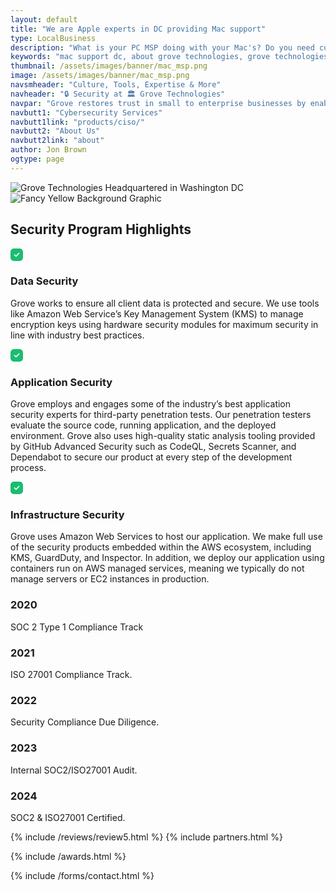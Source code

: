 ```yaml
---
layout: default
title: "We are Apple experts in DC providing Mac support"
type: LocalBusiness
description: "What is your PC MSP doing with your Mac's? Do you need customized Mac Support for your business? Try Grove Technologies! We specialize in managed IT services for mac users." 
keywords: "mac support dc, about grove technologies, grove technologies apple, creative services, mac support experts, mac support near me, apple customer service, managed service provider, mac computers, it services, managed it services, helpdesk support, mac dc, new apple computer, mac support"
thumbnail: /assets/images/banner/mac_msp.png
image: /assets/images/banner/mac_msp.png
navsmheader: "Culture, Tools, Expertise & More"
navheader: "🔒 Security at 🏛️ Grove Technologies"
navpar: "Grove restores trust in small to enterprise businesses by enabling companies to prove and improve their security and compliance posture to their customers, prospects, and partners."
navbutt1: "Cybersecurity Services"
navbutt1link: "products/ciso/"
navbutt2: "About Us"
navbutt2link: "about"
author: Jon Brown
ogtype: page
---
```



<section class="relative pb-20 lg:py-20 lg:-mt-10 border-b md:-mt-10">
<img class="lg:absolute lg:top-0 lg:-left-10 h-full w-full lg:w-5/12 mb-12 lg:mb-0 object-cover" src="{{ site.site_url }}/assets/images/services/government/cover-4.jpg" alt="Grove Technologies Headquartered in Washington DC">
<div class="container px-4 mx-auto">
  <div class="w-full lg:w-7/12 lg:ml-auto">
	<img class="hidden lg:block lg:absolute ml-auto top-0 right-0 lg:mt-64" src="{{ site.site_url }}/assets/zeus-assets/icons/dots/yellow-dot-right-shield.svg" alt="Fancy Yellow Background Graphic">
	<div class="max-w-2xl lg:mx-auto">
	  <h2 class="mb-10 lg:mb-16 text-4xl font-semibold font-heading">Security Program Highlights</h2>
	  <div class="flex items-start mb-10">
		<div class="mt-2 mr-4">
		  <svg width="20" height="20" viewbox="0 0 20 20" fill="none" xmlns="http://www.w3.org/2000/svg">
			<path fill-rule="evenodd" clip-rule="evenodd" d="M5.67 0H14.34C17.73 0 20 2.38 20 5.92V14.091C20 17.62 17.73 20 14.34 20H5.67C2.28 20 0 17.62 0 14.091V5.92C0 2.38 2.28 0 5.67 0ZM9.43 12.99L14.18 8.24C14.52 7.9 14.52 7.35 14.18 7C13.84 6.66 13.28 6.66 12.94 7L8.81 11.13L7.06 9.38C6.72 9.04 6.16 9.04 5.82 9.38C5.48 9.72 5.48 10.27 5.82 10.62L8.2 12.99C8.37 13.16 8.59 13.24 8.81 13.24C9.04 13.24 9.26 13.16 9.43 12.99Z" fill="#1abd6f"></path>
		  </svg>
		</div>
		<div class="max-w-2xl">
		  <h3 class="mb-6 text-2xl font-semibold font-heading">Data Security</h3>
		  <p class="text-xl text-gray-500">Grove works to ensure all client data is protected and secure. We use tools like Amazon Web Service’s Key Management System (KMS) to manage encryption keys using hardware security modules for maximum security in line with industry best practices.</p>
		</div>
	  </div>
	  <div class="flex items-start mb-10">
		<div class="mt-2 mr-4">
		  <svg width="20" height="20" viewbox="0 0 20 20" fill="none" xmlns="http://www.w3.org/2000/svg">
			<path fill-rule="evenodd" clip-rule="evenodd" d="M5.67 0H14.34C17.73 0 20 2.38 20 5.92V14.091C20 17.62 17.73 20 14.34 20H5.67C2.28 20 0 17.62 0 14.091V5.92C0 2.38 2.28 0 5.67 0ZM9.43 12.99L14.18 8.24C14.52 7.9 14.52 7.35 14.18 7C13.84 6.66 13.28 6.66 12.94 7L8.81 11.13L7.06 9.38C6.72 9.04 6.16 9.04 5.82 9.38C5.48 9.72 5.48 10.27 5.82 10.62L8.2 12.99C8.37 13.16 8.59 13.24 8.81 13.24C9.04 13.24 9.26 13.16 9.43 12.99Z" fill="#1abd6f"></path>
		  </svg>
		</div>
		<div class="max-w-2xl">
		  <h3 class="mb-6 text-2xl font-semibold font-heading">Application Security</h3>
		  <p class="text-xl text-gray-500">Grove employs and engages some of the industry’s best application security experts for third-party penetration tests. Our penetration testers evaluate the source code, running application, and the deployed environment. Grove also uses high-quality static analysis tooling provided by GitHub Advanced Security such as CodeQL, Secrets Scanner, and Dependabot to secure our product at every step of the development process.</p>
		</div>
	  </div>
	  <div class="flex items-start">
		<div class="mt-2 mr-4">
		  <svg width="20" height="20" viewbox="0 0 20 20" fill="none" xmlns="http://www.w3.org/2000/svg">
			<path fill-rule="evenodd" clip-rule="evenodd" d="M5.67 0H14.34C17.73 0 20 2.38 20 5.92V14.091C20 17.62 17.73 20 14.34 20H5.67C2.28 20 0 17.62 0 14.091V5.92C0 2.38 2.28 0 5.67 0ZM9.43 12.99L14.18 8.24C14.52 7.9 14.52 7.35 14.18 7C13.84 6.66 13.28 6.66 12.94 7L8.81 11.13L7.06 9.38C6.72 9.04 6.16 9.04 5.82 9.38C5.48 9.72 5.48 10.27 5.82 10.62L8.2 12.99C8.37 13.16 8.59 13.24 8.81 13.24C9.04 13.24 9.26 13.16 9.43 12.99Z" fill="#1abd6f"></path>
		  </svg>
		</div>
		<div class="max-w-2xl">
		  <h3 class="mb-6 text-2xl font-semibold font-heading">Infrastructure Security</h3>
		  <p class="text-xl text-gray-500">Grove uses Amazon Web Services to host our application. We make full use of the security products embedded within the AWS ecosystem, including KMS, GuardDuty, and Inspector. In addition, we deploy our application using containers run on AWS managed services, meaning we typically do not manage servers or EC2 instances in production.</p>
		</div>
	  </div>
	</div>
  </div>
</div>
</section>
      
      
<section class="py-20 lg:mb-0">
<div class="container px-4 mx-auto">
  <div class="flex flex-wrap items-center -mx-4 -mb-8">
	<div class="w-full md:w-1/2 lg:w-1/5 px-4 mb-8 text-center">
	  <h3 class="mb-6 text-4xl font-semibold font-heading">2020</h3>
	  <p class="text-md text-gray-500">SOC 2 Type 1 Compliance Track</p>
	</div>
	<div class="w-full md:w-1/2 lg:w-1/5 px-4 mb-8 text-center">
	  <h3 class="mb-6 text-4xl font-semibold font-heading">2021</h3>
	  <p class="text-md text-gray-500">ISO 27001 Compliance Track.</p>
	</div>
	<div class="w-full md:w-1/2 lg:w-1/5 px-4 mb-8 text-center">
	  <h3 class="mb-6 text-4xl font-semibold font-heading">2022</h3>
	  <p class="text-md text-gray-500">Security Compliance Due Diligence.</p>
	</div>
	<div class="w-full md:w-1/2 lg:w-1/5 px-4 mb-8 text-center">
	  <h3 class="mb-6 text-4xl font-semibold font-heading">2023</h3>
	  <p class="text-md text-gray-500">Internal SOC2/ISO27001 Audit.</p>
	</div>
	<div class="w-full md:w-1/2 lg:w-1/5 px-4 mb-8 text-center">
	  <h3 class="mb-6 text-4xl font-semibold font-heading">2024</h3>
	  <p class="text-md text-gray-500">SOC2 & ISO27001 Certified.</p>
	</div>
  </div>
</div>
</section>

{% include /reviews/review5.html %}
{% include partners.html %}  



{% include /awards.html %}

{% include /forms/contact.html %}

<script src="https://apps.elfsight.com/p/platform.js" defer></script>
<div class="elfsight-app-dcab198a-8dc4-4215-959c-460c834666ca"></div>